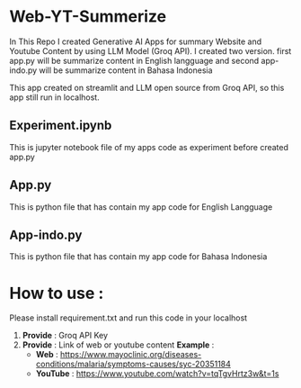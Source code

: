 # Web-YT-Summerize

In This Repo I created Generative AI Apps for summary Website and Youtube Content by using LLM Model (Groq API). 
I created two version. first app.py will be summarize content in English langguage and second app-indo.py will be summarize content
in Bahasa Indonesia

This app created on streamlit and LLM open source from Groq API, so this app still run in localhost.

## Experiment.ipynb
This is jupyter notebook file of my apps code as experiment before created app.py

## App.py
This is python file that has contain my app code for English Langguage

## App-indo.py
This is python file that has contain my app code for Bahasa Indonesia

# How to use : 
Please install requirement.txt and run this code in your localhost 
1. **Provide** : Groq API Key
2. **Provide** : Link of web or youtube content
   **Example** :
     - **Web** : https://www.mayoclinic.org/diseases-conditions/malaria/symptoms-causes/syc-20351184
     - **YouTube** : https://www.youtube.com/watch?v=tqTgvHrtz3w&t=1s 
